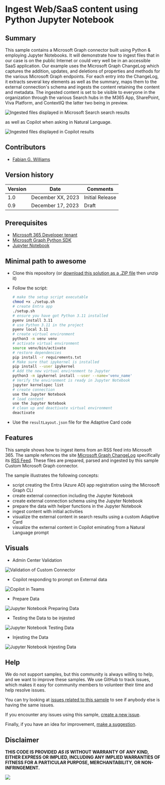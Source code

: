 # Ingest Web/SaaS content using Python Jupyter Notebook

## Summary

This sample contains a Microsoft Graph connector built using Python & employing Jupyter Notebooks. It will demonstrate how to ingest files that in our case is on the public Internet or could very well be in an accessible SaaS application. Our example uses the Microsoft Graph ChangeLog which captures the addition, updates, and deletions of properties and methods for the various Microsoft Graph endpoints.  For each entry into the ChangeLog, it extracts several key elements as well as the summary, maps them to the external connection's schema and ingests the content retaining the content and metadata. The ingested content is set to be visible to everyone in the organization through the various Search hubs in the M365 App, SharePoint, Viva Platform, and ContextIQ the latter two being in preview.

![Ingested files displayed in Microsoft Search search results](assets/1_search_results.png)

as well as Copilot when asking in Natural Language.

![Ingested files displayed in Copilot results](assets/copilot_security_format_reg.png)

## Contributors

- [Fabian G. Williams](https://www.linkedin.com/in/fabiangwilliams/)

## Version history

Version|Date|Comments
-------|----|--------
1.0|December XX, 2023|Initial Release
0.9|December 17, 2023|Draft

## Prerequisites

- [Microsoft 365 Developer tenant](https://developer.microsoft.com/microsoft-365/dev-program)
- [Microsoft Graph Python SDK](https://github.com/microsoftgraph/msgraph-sdk-python)
- [Jupyter Notebook](https://jupyter.org)

## Minimal path to awesome

- Clone this repository (or [download this solution as a .ZIP file](https:#) then unzip it)
- Follow the script:

    ```sh
    # make the setup script executable
    chmod +x ./setup.sh
    # create Entra app
    ./setup.sh
    # ensure you have got Python 3.11 installed
    pyenv install 3.11
    # use Python 3.11 in the project
    pyenv local 3.11
    # create virtual environment
    python3 -m venv venv
    # activate virtual environment
    source venv/bin/activate
    # restore dependencies
    pip install -r requirements.txt
    # Make sure that ipykernel is installed
    pip install --user ipykernel
    # Add the new virtual environment to Jupyter
    python3 -m ipykernel install --user --name='venv_name'
    # Verify the environment is ready in Jupyter Notebook
    jupyter kernelspec list
    # create connection
    use the Jupyter Notebook
    # load content
    use the Jupyter Notebook
    # clean up and deactivate virtual environment
    deactivate
    ```

- Use the `resultLayout.json` file for the Adaptive Card code

## Features

This sample shows how to ingest items from an RSS feed into Microsoft 365. The sample refernces the site [Microsoft Graph ChangeLog](https://developer.microsoft.com/en-us/graph/changelog) specifically its [RSS Feed](https://developer.microsoft.com/en-us/graph/changelog/rss). These files are prepared, parsed and ingested by this sample Custom Microsoft Graph connector.

The sample illustrates the following concepts:

- script creating the Entra (Azure AD) app registration using the Microsoft Graph CLI
- create external connection including the Jupyter Notebook
- create external connection schema using the Jupyter Notebook
- prepare the data with helper functions in the Jupyter Notebook
- ingest content with initial activities
- visualize the external content in search results using a custom Adaptive Card
- visualize the external content in Copilot eminating from a Natural Language prompt

## Visuals

- Admin Center Validation

![Validation of Custom Connector](assets/admin_ctr_Verify.png)

- Copilot responding to prompt on External data

![Copilot in Teams](assets/copilot_security_format_asTable.png)

- Prepare Data

![Jupyter Notebook Preparing Data](assets/prepare_data.png)

- Testing the Data to be injested

![Jupyter Notebook Testing Data](assets/tester_narrative.png)

- Injesting the Data

![Jupyter Notebook Injesting Data](assets/injest_items.png)

## Help

We do not support samples, but this community is always willing to help, and we want to improve these samples. We use GitHub to track issues, which makes it easy for  community members to volunteer their time and help resolve issues.

You can try looking at [issues related to this sample](https://github.com/pnp/graph-connectors-samples/issues?q=label%3A%22sample%3A%powershell-markdown%22) to see if anybody else is having the same issues.

If you encounter any issues using this sample, [create a new issue](https://github.com/pnp/graph-connectors-samples/issues/new).

Finally, if you have an idea for improvement, [make a suggestion](https://github.com/pnp/graph-connectors-samples/issues/new).

## Disclaimer

**THIS CODE IS PROVIDED *AS IS* WITHOUT WARRANTY OF ANY KIND, EITHER EXPRESS OR IMPLIED, INCLUDING ANY IMPLIED WARRANTIES OF FITNESS FOR A PARTICULAR PURPOSE, MERCHANTABILITY, OR NON-INFRINGEMENT.**

![](https://m365-visitor-stats.azurewebsites.net/SamplesGallery/pnp-graph-connector-powershell-markdown)
